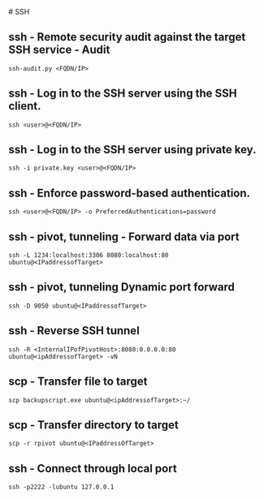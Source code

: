 # SSH
## ssh - Remote security audit against the target SSH service - Audit
```
ssh-audit.py <FQDN/IP>
```

## ssh - Log in to the SSH server using the SSH client.
```
ssh <user>@<FQDN/IP>
```

## ssh - Log in to the SSH server using private key.
```
ssh -i private.key <user>@<FQDN/IP>
```

## ssh - Enforce password-based authentication.
```
ssh <user>@<FQDN/IP> -o PreferredAuthentications=password
```
## ssh - pivot, tunneling -  Forward data via port
```
ssh -L 1234:localhost:3306 8080:localhost:80 ubuntu@<IPaddressofTarget>
```

## ssh - pivot, tunneling Dynamic port forward
```
ssh -D 9050 ubuntu@<IPaddressofTarget>
```

## ssh - Reverse SSH tunnel
```
ssh -R <InternalIPofPivotHost>:8080:0.0.0.0:80 ubuntu@<ipAddressofTarget> -vN
```
## scp - Transfer file to target
```
scp backupscript.exe ubuntu@<ipAddressofTarget>:~/
```

## scp - Transfer directory to target
```
scp -r rpivot ubuntu@<IPaddressOfTarget>
```

## ssh - Connect through local port
```
ssh -p2222 -lubuntu 127.0.0.1
```
